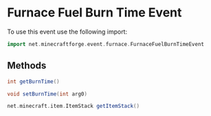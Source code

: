 # Furnace Fuel Burn Time Event

To use this event use the following import:
```groovy
import net.minecraftforge.event.furnace.FurnaceFuelBurnTimeEvent
```

## Methods
```groovy
int getBurnTime()
```

```groovy
void setBurnTime(int arg0)
```

```groovy
net.minecraft.item.ItemStack getItemStack()
```
